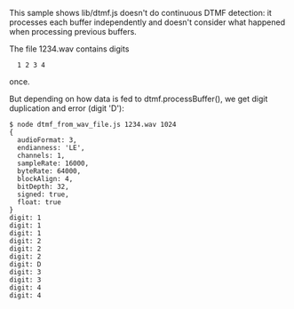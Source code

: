 This sample shows lib/dtmf.js doesn't do continuous DTMF detection: it processes each buffer independently and doesn't consider what happened when processing previous buffers.

The file 1234.wav contains digits 
```
  1 2 3 4 
```
once.

But depending on how data is fed to dtmf.processBuffer(), we get digit duplication and error (digit 'D'):
```
$ node dtmf_from_wav_file.js 1234.wav 1024
{
  audioFormat: 3,
  endianness: 'LE',
  channels: 1,
  sampleRate: 16000,
  byteRate: 64000,
  blockAlign: 4,
  bitDepth: 32,
  signed: true,
  float: true
}
digit: 1
digit: 1
digit: 1
digit: 2
digit: 2
digit: 2
digit: D
digit: 3
digit: 3
digit: 4
digit: 4

```

